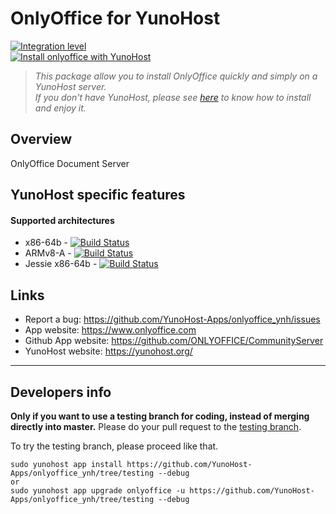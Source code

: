 # OnlyOffice for YunoHost

[![Integration level](https://dash.yunohost.org/integration/onlyoffice.svg)](https://dash.yunohost.org/appci/app/onlyoffice)  
[![Install onlyoffice with YunoHost](https://install-app.yunohost.org/install-with-yunohost.png)](https://install-app.yunohost.org/?app=onlyoffice)

> *This package allow you to install OnlyOffice quickly and simply on a YunoHost server.  
If you don't have YunoHost, please see [here](https://yunohost.org/#/install) to know how to install and enjoy it.*

## Overview
OnlyOffice Document Server

## YunoHost specific features

#### Supported architectures

* x86-64b - [![Build Status](https://ci-apps.yunohost.org/ci/logs/onlyoffice%20%28Community%29.svg)](https://ci-apps.yunohost.org/ci/apps/onlyoffice/)
* ARMv8-A - [![Build Status](https://ci-apps-arm.yunohost.org/ci/logs/onlyoffice%20%28Community%29.svg)](https://ci-apps-arm.yunohost.org/ci/apps/onlyoffice/)
* Jessie x86-64b - [![Build Status](https://ci-stretch.nohost.me/ci/logs/onlyoffice%20%28Community%29.svg)](https://ci-stretch.nohost.me/ci/apps/onlyoffice/)

## Links

 * Report a bug: https://github.com/YunoHost-Apps/onlyoffice_ynh/issues
 * App website: https://www.onlyoffice.com
 * Github App website: https://github.com/ONLYOFFICE/CommunityServer
 * YunoHost website: https://yunohost.org/

---

Developers info
----------------

**Only if you want to use a testing branch for coding, instead of merging directly into master.**
Please do your pull request to the [testing branch](https://github.com/YunoHost-Apps/onlyoffice_ynh/tree/testing).

To try the testing branch, please proceed like that.
```
sudo yunohost app install https://github.com/YunoHost-Apps/onlyoffice_ynh/tree/testing --debug
or
sudo yunohost app upgrade onlyoffice -u https://github.com/YunoHost-Apps/onlyoffice_ynh/tree/testing --debug
```
